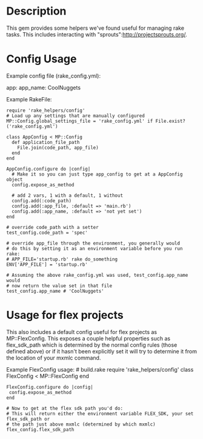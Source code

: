 # Description
This gem provides some helpers we've found useful for managing rake tasks. This includes interacting with "sprouts":http://projectsprouts.org/.

# Config Usage

Example config file (rake_config.yml):

app:
  app_name: CoolNuggets

Example RakeFile:

    require 'rake_helpers/config'
    # Load up any settings that are manually configured
    MP::Config.global_settings_file = 'rake_config.yml' if File.exist?('rake_config.yml')

    class AppConfig < MP::Config
      def application_file_path
        File.join(code_path, app_file)
      end
    end

    AppConfig.configure do |config|
      # Make it so you can just type app_config to get at a AppConfig object
      config.expose_as_method
      
      # add 2 vars, 1 with a default, 1 without
      config.add(:code_path)
      config.add(:app_file, :default => 'main.rb')
      config.add(:app_name, :default => 'not yet set')
    end

    # override code_path with a setter
    test_config.code_path = 'spec'

    # override app_file through the environment, you generally would
    # do this by setting it as an environment variable before you run rake:
    # APP_FILE='startup.rb' rake do_something
    ENV['APP_FILE'] = 'startup.rb'

    # Assuming the above rake_config.yml was used, test_config.app_name would
    # now return the value set in that file
    test_config.app_name # 'CoolNuggets'

# Usage for flex projects
This also includes a default config useful for flex projects as MP::FlexConfig. This exposes a couple helpful properties such as flex_sdk_path which is determined by the normal config rules (those defined above) or if it hasn't been explicitly set it will try to determine it from the location of your mxmlc command.

Example FlexConfig usage:
    # build.rake
    require 'rake_helpers/config'
    class FlexConfig < MP::FlexConfig
    end

    FlexConfig.configure do |config|
     config.expose_as_method
    end

    # Now to get at the flex sdk path you'd do:
    # This will return either the environment variable FLEX_SDK, your set flex_sdk_path or
    # the path just above mxmlc (determined by which mxmlc)
    flex_config.flex_sdk_path
    
